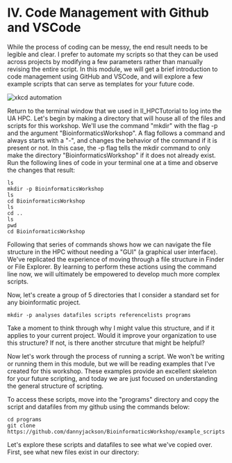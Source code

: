 # IV. Code Management with Github and VSCode 

While the process of coding can be messy, the end result needs to be legible and clear. I prefer to automate my scripts so that they can be used across projects by modifying a few parameters rather than manually revising the entire script. In this module, we will get a brief introduction to code management using GitHub and VSCode, and will explore a few example scripts that can serve as templates for your future code.

![xkcd automation](https://imgs.xkcd.com/comics/automation_2x.png)

Return to the terminal window that we used in II_HPCTutorial to log into the UA HPC. Let's begin by making a directory that will house all of the files and scripts for this workshop. We'll use the command "mkdir" with the flag -p and the argument "BioinformaticsWorkshop". A flag follows a command and always starts with a "-", and changes the behavior of the command if it is present or not. In this case, the -p flag tells the mkdir command to only make the directory "BioinformaticsWorkshop" if it does not already exist. Run the following lines of code in your terminal one at a time and observe the changes that result:
```
ls
mkdir -p BioinformaticsWorkshop
ls
cd BioinformaticsWorkshop
ls
cd ..
ls
pwd
cd BioinformaticsWorkshop
```
Following that series of commands shows how we can navigate the file structure in the HPC without needing a "GUI" (a graphical user interface). We've replicated the experience of moving through a file structure in Finder or File Explorer. By learning to perform these actions using the command line now, we will ultimately be empowered to develop much more complex scripts.

Now, let's create a group of 5 directories that I consider a standard set for any bioinformatic project. 
```
mkdir -p analyses datafiles scripts referencelists programs
```
Take a moment to think through why I might value this structure, and if it applies to your current project. Would it improve your organization to use this structure? If not, is there another strcuture that might be helpful?

Now let's work through the process of running a script. We won't be writing or running them in this module, but we will be reading examples that I've created for this workshop. These examples provide an excellent skeleton for your future scripting, and today we are just focused on understanding the general structure of scripting.

To access these scripts, move into the "programs" directory and copy the script and datafiles from my github using the commands below:
```
cd programs
git clone https://github.com/dannyjackson/BioinformaticsWorkshop/example_scripts
```
Let's explore these scripts and datafiles to see what we've copied over. First, see what new files exist in our directory: